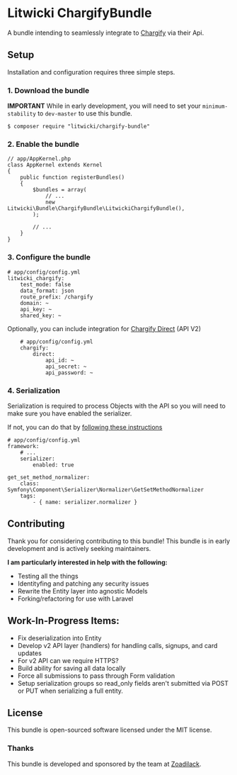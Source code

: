 Litwicki ChargifyBundle
===

A bundle intending to seamlessly integrate to [Chargify](http://chargify.com) via their Api.

## Setup

Installation and configuration requires three simple steps.

### 1. Download the bundle

****IMPORTANT**** While in early development, you will need to set your `minimum-stability` to `dev-master` to use this bundle.

    $ composer require "litwicki/chargify-bundle"

### 2. Enable the bundle

    // app/AppKernel.php
    class AppKernel extends Kernel
    {
        public function registerBundles()
        {
            $bundles = array(
                // ...
                new Litwicki\Bundle\ChargifyBundle\LitwickiChargifyBundle(),
            );

            // ...
        }
    }

### 3. Configure the bundle

    # app/config/config.yml
    litwicki_chargify:
        test_mode: false
        data_format: json
        route_prefix: /chargify
        domain: ~
        api_key: ~
        shared_key: ~

Optionally, you can include integration for [Chargify Direct](https://docs.chargify.com/api-call) (API V2)
        
        # app/config/config.yml
        chargify:
            direct:
                api_id: ~
                api_secret: ~
                api_password: ~

### 4. Serialization

Serialization is required to process Objects with the API so you will need to make sure you have enabled the serializer.

If not, you can do that by [following these instructions](http://symfony.com/doc/current/cookbook/serializer.html)

    # app/config/config.yml
    framework:
        # ...
        serializer:
            enabled: true
        
    get_set_method_normalizer:
        class: Symfony\Component\Serializer\Normalizer\GetSetMethodNormalizer
        tags:
            - { name: serializer.normalizer }

## Contributing

Thank you for considering contributing to this bundle! This bundle is in early development and is actively seeking maintainers.

****I am particularly interested in help with the following:****

* Testing all the things
* Identityfing and patching any security issues
* Rewrite the Entity layer into agnostic Models
* Forking/refactoring for use with Laravel

## Work-In-Progress Items:

+ Fix deserialization into Entity
+ Develop v2 API layer (handlers) for handling calls, signups, and card updates
+ For v2 API can we require HTTPS?
+ Build ability for saving all data locally
+ Force all submissions to pass through Form validation
+ Setup serialization groups so read_only fields aren't submitted via POST or PUT when serializing a full entity.

## License

This bundle is open-sourced software licensed under the MIT license.

### Thanks

This bundle is developed and sponsored by the team at [Zoadilack](http://www.zoadilack.com).